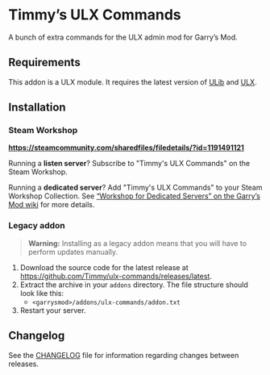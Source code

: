 # Timmy’s ULX Commands

A bunch of extra commands for the ULX admin mod for Garry’s Mod.

## Requirements

This addon is a ULX module. It requires the latest version of [ULib](https://github.com/TeamUlysses/ulib) and [ULX](https://github.com/TeamUlysses/ulx).

## Installation

### Steam Workshop

**https://steamcommunity.com/sharedfiles/filedetails/?id=1191491121**

Running a **listen server**? Subscribe to "Timmy's ULX Commands" on the Steam Workshop.

Running a **dedicated server**? Add "Timmy's ULX Commands" to your Steam Workshop Collection. See [“Workshop for Dedicated Servers” on the Garry’s Mod wiki](https://wiki.garrysmod.com/page/Workshop_for_Dedicated_Servers) for more details.

### Legacy addon

> **Warning:** Installing as a legacy addon means that you will have to perform updates manually.

1. Download the source code for the latest release at https://github.com/Timmy/ulx-commands/releases/latest.
2. Extract the archive in your `addons` directory. The file structure should look like this:
	- `<garrysmod>/addons/ulx-commands/addon.txt`
3. Restart your server.

## Changelog

See the [CHANGELOG](CHANGELOG.md) file for information regarding changes between releases.
